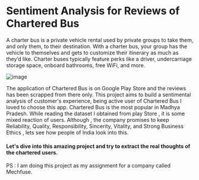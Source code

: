 
# Sentiment Analysis for Reviews of Chartered Bus 

A charter bus is a private vehicle rental used by private groups to take them, and only them, to their destination. With a charter bus, your group has the vehicle to themselves and gets to customize their itinerary as much as they’d like. Charter buses typically feature perks like a driver, undercarriage storage space, onboard bathrooms, free WiFi, and more.

![image](https://user-images.githubusercontent.com/98420946/188217640-3952feb7-8155-4cb0-b282-62ce79da00a4.png)

The application of Chartered Bus is on Google Play Store and the reviews has been scrapped from there only. This project aims to build a sentimental analysis of customer's experience, being active user of Chartered Bus I loved to choose this app.
Chartered Bus is the most popular in Madhya Pradesh. While reading the dataset I obtained from play Store , it is some mixed reaction of users. Although , the company
promises to keep Reliability, Quality, Responsibility, Sincerity, Vitality, and Strong Business Ethics , lets see how people of India look into this.

#### Let's dive into this amazing project and try to extract the real thoughts of the chartered users.

PS : I am doing this project as my assignment for a company called Mechfuse.





